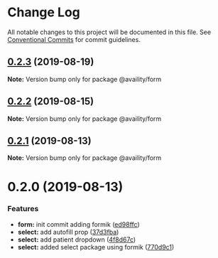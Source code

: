 # Change Log

All notable changes to this project will be documented in this file.
See [Conventional Commits](https://conventionalcommits.org) for commit guidelines.

## [0.2.3](https://github.com/Availity/availity-react/compare/@availity/form@0.2.2...@availity/form@0.2.3) (2019-08-19)

**Note:** Version bump only for package @availity/form





## [0.2.2](https://github.com/Availity/availity-react/compare/@availity/form@0.2.1...@availity/form@0.2.2) (2019-08-15)

**Note:** Version bump only for package @availity/form





## [0.2.1](https://github.com/Availity/availity-react/compare/@availity/form@0.2.0...@availity/form@0.2.1) (2019-08-13)

**Note:** Version bump only for package @availity/form





# 0.2.0 (2019-08-13)


### Features

* **form:** init commit adding formik ([ed98ffc](https://github.com/Availity/availity-react/commit/ed98ffc))
* **select:** add autofill prop ([37d3fba](https://github.com/Availity/availity-react/commit/37d3fba))
* **select:** add patient dropdown ([4f8d67c](https://github.com/Availity/availity-react/commit/4f8d67c))
* **select:** added select package using formik ([770d9c1](https://github.com/Availity/availity-react/commit/770d9c1))
